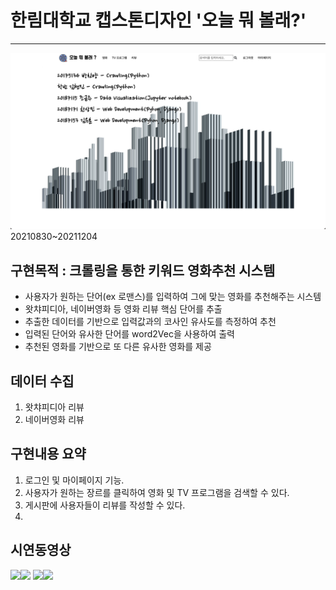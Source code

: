 # 한림대학교 캡스톤디자인 '오늘 뭐 볼래?'
---
<img src=README/main_creator2.png>
20210830~20211204

## 구현목적 : 크롤링을 통한 키워드 영화추천 시스템
- 사용자가 원하는 단어(ex 로맨스)를 입력하여 그에 맞는 영화를 추천해주는 시스템
- 왓챠피디아, 네이버영화 등 영화 리뷰 핵심 단어를 추출
- 추출한 데이터를 기반으로 입력값과의 코사인 유사도를 측정하여 추천
- 입력된 단어와 유사한 단어를 word2Vec을 사용하여 출력
- 추천된 영화를 기반으로 또 다른 유사한 영화를 제공

## 데이터 수집
1. 왓챠피디아 리뷰
2. 네이버영화 리뷰

## 구현내용 요약
1. 로그인 및 마이페이지 기능.
2. 사용자가 원하는 장르를 클릭하여 영화 및 TV 프로그램을 검색할 수 있다.
3. 게시판에 사용자들이 리뷰를 작성할 수 있다.
4. 

## 시연동영상
<img width="50%" src="https://user-images.githubusercontent.com/66001046/144420434-35c34b70-32e0-47dd-92ef-6fdf8b500ec3.gif"><img width="50%" src="https://user-images.githubusercontent.com/66001046/144420442-6b5d51df-088f-4191-bbdc-3bf0789c6cf9.gif">
<img width="50%" src="https://user-images.githubusercontent.com/66001046/144426056-38a1ec61-fa75-4e15-99fb-5be922652198.gif"><img width="50%" src="https://user-images.githubusercontent.com/66001046/144426072-cb044516-463a-4f84-97b7-318a1da973e2.gif">

